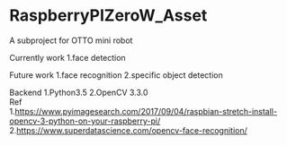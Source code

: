 # RaspberryPIZeroW_Asset
A subproject for OTTO mini robot

Currently work
1.face detection

Future work
1.face recognition
2.specific object detection

Backend
1.Python3.5
2.OpenCV 3.3.0      
  Ref                                                                                                         
    1.https://www.pyimagesearch.com/2017/09/04/raspbian-stretch-install-opencv-3-python-on-your-raspberry-pi/
    2.https://www.superdatascience.com/opencv-face-recognition/
    
